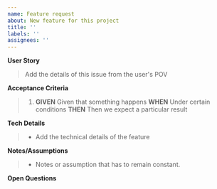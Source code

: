 ```yaml
---
name: Feature request
about: New feature for this project
title: ''
labels: ''
assignees: ''
---
```



**User Story**
> Add the details of this issue from the user's POV

**Acceptance Criteria**
> 1. **GIVEN** Given that something happens
> **WHEN** Under certain conditions
> **THEN** Then we expect a particular result

**Tech Details**
>* Add the technical details of the feature

**Notes/Assumptions**
>* Notes or assumption that has to remain constant. 

**Open Questions**